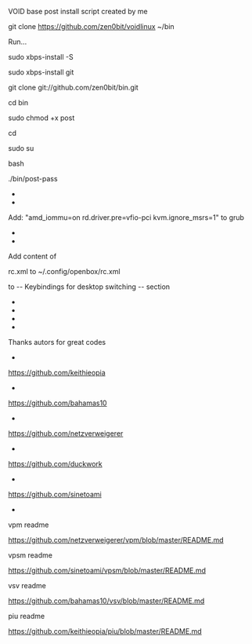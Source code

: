 VOID base post install script created by me

git clone https://github.com/zen0bit/voidlinux ~/bin

Run...

sudo xbps-install -S

sudo xbps-install git

git clone git://github.com/zen0bit/bin.git

cd bin

sudo chmod +x post

cd

sudo su

bash

./bin/post-pass

*
*

Add: "amd_iommu=on rd.driver.pre=vfio-pci kvm.ignore_msrs=1"
to grub

*
*
Add content of 

rc.xml to ~/.config/openbox/rc.xml

to  -- Keybindings for desktop switching -- section



*
*
*
*

Thanks autors for great codes

*
https://github.com/keithieopia

*
https://github.com/bahamas10

*
https://github.com/netzverweigerer

*
https://github.com/duckwork

*
https://github.com/sinetoami

*

vpm readme

https://github.com/netzverweigerer/vpm/blob/master/README.md

vpsm readme

https://github.com/sinetoami/vpsm/blob/master/README.md

vsv readme

https://github.com/bahamas10/vsv/blob/master/README.md

piu readme

https://github.com/keithieopia/piu/blob/master/README.md
